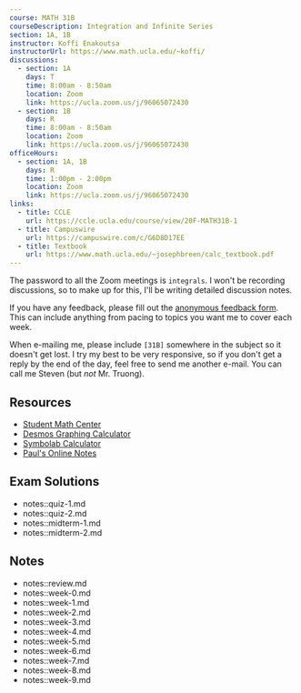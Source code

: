 ```yaml
---
course: MATH 31B
courseDescription: Integration and Infinite Series
section: 1A, 1B
instructor: Koffi Enakoutsa
instructorUrl: https://www.math.ucla.edu/~koffi/
discussions:
  - section: 1A
    days: T
    time: 8:00am - 8:50am
    location: Zoom
    link: https://ucla.zoom.us/j/96065072430
  - section: 1B
    days: R
    time: 8:00am - 8:50am
    location: Zoom
    link: https://ucla.zoom.us/j/96065072430
officeHours:
  - section: 1A, 1B
    days: R
    time: 1:00pm - 2:00pm
    location: Zoom
    link: https://ucla.zoom.us/j/96065072430
links:
  - title: CCLE
    url: https://ccle.ucla.edu/course/view/20F-MATH31B-1
  - title: Campuswire
    url: https://campuswire.com/c/G6D8D17EE
  - title: Textbook
    url: https://www.math.ucla.edu/~josephbreen/calc_textbook.pdf
---
```


The password to all the Zoom meetings is `integrals`. I won't be recording discussions, so to make up for this, I'll be writing detailed discussion notes.

If you have any feedback, please fill out the [anonymous feedback form](https://forms.gle/o8YAcB2giVJ5jLK26). This can include anything from pacing to topics you want me to cover each week.

When e-mailing me, please include `[31B]` somewhere in the subject so it doesn't get lost. I try my best to be very responsive, so if you don't get a reply by the end of the day, feel free to send me another e-mail. You can call me Steven (but _not_ Mr. Truong).

## Resources

- [Student Math Center](https://ww3.math.ucla.edu/student-math-center/)
- [Desmos Graphing Calculator](https://www.desmos.com/calculator)
- [Symbolab Calculator](https://www.symbolab.com/solver/calculus-calculator)
- [Paul's Online Notes](https://tutorial.math.lamar.edu/classes/calcII/calcII.aspx)

## Exam Solutions

- notes::quiz-1.md
- notes::quiz-2.md
- notes::midterm-1.md
- notes::midterm-2.md

## Notes

- notes::review.md
- notes::week-0.md
- notes::week-1.md
- notes::week-2.md
- notes::week-3.md
- notes::week-4.md
- notes::week-5.md
- notes::week-6.md
- notes::week-7.md
- notes::week-8.md
- notes::week-9.md
